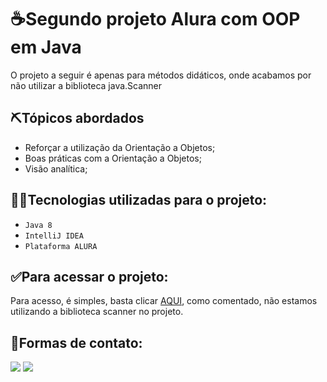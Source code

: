 # ☕Segundo projeto Alura com OOP em Java

O projeto a seguir é apenas para métodos didáticos, onde acabamos por não utilizar a biblioteca java.Scanner

## ⛏️Tópicos abordados
- Reforçar a utilização da Orientação a Objetos;
- Boas práticas com a Orientação a Objetos;
- Visão analítica;

## 👨‍💻Tecnologias utilizadas para o projeto:
- ``Java 8``
- ``IntelliJ IDEA``
- ``Plataforma ALURA``

## ✅Para acessar o projeto:
Para acesso, é simples, basta clicar [AQUI](https://github.com/minimundosbr/ExercicioOOP2/tree/master/src), como comentado, não estamos utilizando a biblioteca scanner no projeto.

## 📱Formas de contato:
<a href = "mailto:victorhugoa.fogaca@gmail.com"><img loading="lazy" src="https://img.shields.io/badge/Gmail-D14836?style=for-the-badge&logo=gmail&logoColor=white" target="_blank"></a> 
<a href="https://www.linkedin.com/in/victor-hugo-araujo-fogaça-91220121a/" target="_blank"><img loading="lazy" src="https://img.shields.io/badge/-LinkedIn-%230077B5?style=for-the-badge&logo=linkedin&logoColor=white" target="_blank"></a>